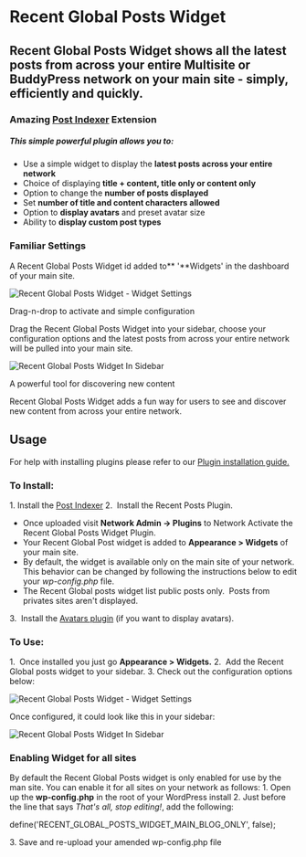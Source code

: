 # Recent Global Posts Widget


## Recent Global Posts Widget shows all the latest posts from across your entire Multisite or BuddyPress network on your main site - simply, efficiently and quickly.

### Amazing [Post Indexer](http://premium.wpmudev.org/project/post-indexer/ "Post Indexer") Extension

##### This simple powerful plugin allows you to:

*   Use a simple widget to display the **latest posts across your entire network**
*   Choice of displaying **title + content, title only or content only**
*   Option to change the **number of posts displayed**
*   Set **number of title and content characters allowed**
*   Option to **display avatars** and preset avatar size
*   Ability to **display custom post types**

### Familiar Settings

A Recent Global Posts Widget id added to** '**Widgets' in the dashboard of your main site. 

![Recent Global Posts Widget - Widget Settings](http://premium.wpmudev.org/wp-content/uploads/2009/03/recent-global-posts-widget-3050-widget-settings.png)

 Drag-n-drop to activate and simple configuration

 Drag the Recent Global Posts Widget into your sidebar, choose your configuration options and the latest posts from across your entire network will be pulled into your main site. 

![Recent Global Posts Widget In Sidebar](http://premium.wpmudev.org/wp-content/uploads/2009/03/recent-global-posts-widget-3050-front.png)

 A powerful tool for discovering new content

 Recent Global Posts Widget adds a fun way for users to see and discover new content from across your entire network.


## Usage
 
For help with installing plugins please refer to our [Plugin installation guide.](https://premium.wpmudev.org/wpmu-manual/installing-regular-plugins-on-wpmu/)

### To Install:

1\. Install the [Post Indexer](https://premium.wpmudev.org/project/post-indexer) 2.  Install the Recent Posts Plugin.

*   Once uploaded visit **Network Admin -> Plugins** to Network Activate the Recent Global Posts Widget Plugin.
*   Your Recent Global Post widget is added to **Appearance > Widgets** of your main site.
*   By default, the widget is available only on the main site of your network. This behavior can be changed by following the instructions below to edit your _wp-config.php_ file.
*   The Recent Global posts widget list public posts only.  Posts from privates sites aren't displayed.

3.  Install the [Avatars plugin](https://premium.wpmudev.org/project/avatars/installation) (if you want to display avatars).

### To Use:

1.  Once installed you just go **Appearance > Widgets.** 2.  Add the Recent Global posts widget to your sidebar. 3\. Check out the configuration options below: 

![Recent Global Posts Widget - Widget Settings](https://premium.wpmudev.org/wp-content/uploads/2009/03/recent-global-posts-widget-3050-widget-settings.png)

 Once configured, it could look like this in your sidebar: 

![Recent Global Posts Widget In Sidebar](https://premium.wpmudev.org/wp-content/uploads/2009/03/recent-global-posts-widget-3050-front.png)

### Enabling Widget for all sites

By default the Recent Global Posts widget is only enabled for use by the man site. You can enable it for all sites on your network as follows: 1\. Open up the ****wp-config.php**** in the root of your WordPress install 2\. Just before the line that says _That's all, stop editing!_, add the following:

define('RECENT_GLOBAL_POSTS_WIDGET_MAIN_BLOG_ONLY', false);

3\. Save and re-upload your amended wp-config.php file
